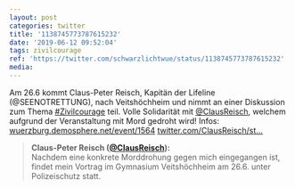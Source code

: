 ```yaml
---
layout: post
categories: twitter
title: '1138745773787615232'
date: '2019-06-12 09:52:04'
tags: zivilcourage
ref: 'https://twitter.com/schwarzlichtwue/status/1138745773787615232'
media:
---
```

Am 26.6 kommt Claus-Peter Reisch, Kapitän der Lifeline (@SEENOTRETTUNG), nach Veitshöchheim und nimmt an einer Diskussion zum Thema [#Zivilcourage](/t/zivilcourage) teil. Volle Solidarität mit [@ClausReisch](https://twitter.com/ClausReisch), welchem aufgrund der Veranstaltung mit Mord gedroht wird! Infos: [wuerzburg.demosphere.net/event/1564](https://wuerzburg.demosphere.net/event/1564) [twitter.com/ClausReisch/st…](https://twitter.com/ClausReisch/status/1137469399877738496) 
> <b>Claus-Peter Reisch ([@ClausReisch](https://twitter.com/ClausReisch)):</b>  
>Nachdem eine konkrete Morddrohung gegen mich eingegangen ist, findet mein Vortrag im Gymnasium Veitshöchheim am 26.6. unter Polizeischutz statt.   

